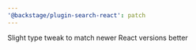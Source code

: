 ```yaml
---
'@backstage/plugin-search-react': patch
---
```


Slight type tweak to match newer React versions better
